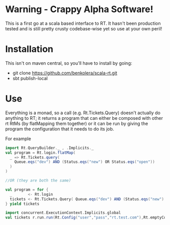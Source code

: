 Warning - Crappy Alpha Software!
================================

This is a first go at a scala based interface to RT. It hasn't been production
tested and is still pretty crusty codebase-wise yet so use at your own peril! 

Installation
============
This isn't on maven central, so you'll have to install by going:

* git clone https://github.com/benkolera/scala-rt.git
* sbt publish-local

Use
===
Everything is a monad, so a call (e.g. Rt.Tickets.Query) doesn't actually do
anything to RT; it returns a program that can either be composed with other
rt RtMs (by flatMapping them together) or it can be run by giving the program
the configuration that it needs to do its job.

For example

```scala
import Rt.QueryBuilder._ , .Implicits._
val program = Rt.login.flatMap(
  _ => Rt.Tickets.query(
    Queue.eqs("dev") AND (Status.eqs("new") OR Status.eqs("open"))
  )
)

//OR (they are both the same)

val program = for {
  _       <- Rt.login
  tickets <- Rt.Tickets.Query( Queue.eqs("dev") AND (Status.eqs("new") OR Status.eqs("open")) )
} yield tickets

import concurrent.ExecutionContext.Implicits.global
val tickets r.run.run(Rt.Config("user","pass","rt.test.com"),Rt.emptyCookieJar)
```

